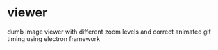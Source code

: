 # viewer
dumb image viewer with different zoom levels and correct animated gif timing using electron framework
